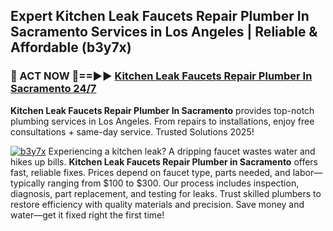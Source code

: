 ## Expert Kitchen Leak Faucets Repair Plumber In Sacramento Services in Los Angeles | Reliable & Affordable (b3y7x)  

<h3>🚿 ACT NOW 🌟==►► <a href="https://tinyurl.com/2ne6vx2x" rel="nofollow">Kitchen Leak Faucets Repair Plumber In Sacramento 24/7</a></h3>

**Kitchen Leak Faucets Repair Plumber In Sacramento** provides top-notch plumbing services in Los Angeles. From repairs to installations, enjoy free consultations + same-day service. Trusted Solutions 2025!

[![b3y7x](https://i.imgur.com/4PFF4AK.jpeg)](https://tinyurl.com/2ne6vx2x)
Experiencing a kitchen leak? A dripping faucet wastes water and hikes up bills. **Kitchen Leak Faucets Repair Plumber in Sacramento** offers fast, reliable fixes. Prices depend on faucet type, parts needed, and labor—typically ranging from $100 to $300. Our process includes inspection, diagnosis, part replacement, and testing for leaks. Trust skilled plumbers to restore efficiency with quality materials and precision. Save money and water—get it fixed right the first time!